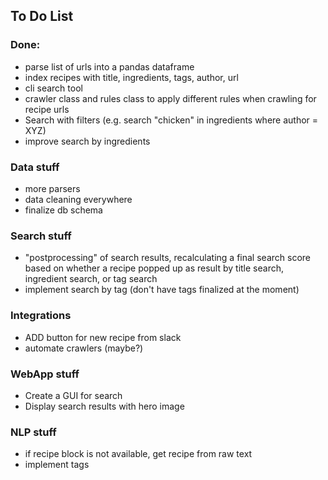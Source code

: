 
## To Do List

### Done:
- parse list of urls into a pandas dataframe
- index recipes with title, ingredients, tags, author, url
- cli search tool
- crawler class and rules class to apply different rules when crawling for recipe urls
- Search with filters (e.g. search "chicken" in ingredients where author = XYZ)
- improve search by ingredients

### Data stuff
- more parsers
- data cleaning everywhere
- finalize db schema

### Search stuff
- "postprocessing" of search results, recalculating a final search score based on whether a recipe popped up as result by title search, ingredient search, or tag search
- implement search by tag (don't have tags finalized at the moment)

### Integrations
- ADD button for new recipe from slack
- automate crawlers (maybe?)

### WebApp stuff 
- Create a GUI for search
- Display search results with hero image

### NLP stuff
- if recipe block is not available, get recipe from raw text
- implement tags
